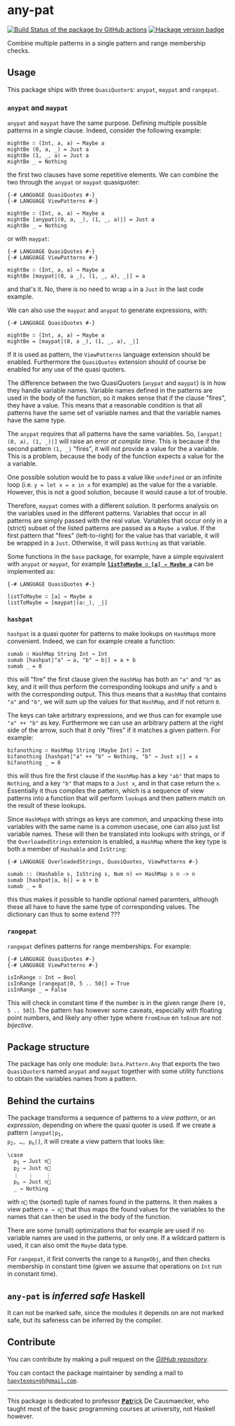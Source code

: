 # any-pat
[![Build Status of the package by GitHub actions](https://github.com/hapytex/any-pat/actions/workflows/build-ci.yml/badge.svg)](https://github.com/hapytex/any-pat/actions/workflows/build-ci.yml)
[![Hackage version badge](https://img.shields.io/hackage/v/any-pat.svg)](https://hackage.haskell.org/package/any-pat)

Combine multiple patterns in a single pattern and range membership checks.

## Usage

This package ships with three `QuasiQuoter`s: `anypat`, `maypat` and `rangepat`.

### `anypat` and `maypat`

`anypat` and `maypat` have the same purpose. Defining multiple possible patterns in a single clause. Indeed, consider the following example:

```
mightBe ∷ (Int, a, a) → Maybe a
mightBe (0, a, _) = Just a
mightBe (1, _, a) = Just a
mightBe _ = Nothing
```

the first two clauses have some repetitive elements. We can combine the two through the `anypat` or `maypat` quasiquoter:

```
{-# LANGUAGE QuasiQuotes #-}
{-# LANGUAGE ViewPatterns #-}

mightBe ∷ (Int, a, a) → Maybe a
mightBe [anypat|(0, a, _), (1, _, a)|] = Just a
mightBe _ = Nothing
```

or with `maypat`:

```
{-# LANGUAGE QuasiQuotes #-}
{-# LANGUAGE ViewPatterns #-}

mightBe ∷ (Int, a, a) → Maybe a
mightBe [maypat|(0, a _), (1, _, a), _|] = a
```

and that's it. No, there is no need to wrap `a` in a `Just` in the last code example.

We can also use the `maypat` and `anypat` to generate expressions, with:

```
{-# LANGUAGE QuasiQuotes #-}

mightBe ∷ (Int, a, a) → Maybe a
mightBe = [maypat|(0, a _), (1, _, a), _|]
```

If it is used as pattern, the `ViewPatterns` language extension should be enabled. Furthermore the `QuasiQuotes` extension should of course be enabled for any use of the quasi quoters.

The difference between the two QuasiQuoters (`anypat` and `maypat`) is in how they handle variable names. Variable names defined in the patterns are used in the body of the function, so it makes sense that if the clause "fires", they have a value. This means that a reasonable condition is that all patterns have the same set of variable names and that the variable names have the same type.

The `anypat` requires that all patterns have the same variables. So, `[anypat|(0, a), (1, _)|]` will raise an error *at compile time*. This is because if the second pattern `(1, _)` "fires", it will not provide a value for the a variable. This is a problem, because the body of the function expects a value for the a variable.

One possible solution would be to pass a value like `undefined` or an infinite loop (i.e. `y = let x = x in x` for example) as the value for the a variable. However, this is not a good solution, because it would cause a lot of trouble.

Therefore, `maypat` comes with a different solution. It performs analysis on the variables used in the different patterns. Variables that occur in all patterns are simply passed with the real value. Variables that occur only in a (strict) subset of the listed patterns are passed as a `Maybe a` value. If the first pattern that "fires" (left-to-right) for the value has that variable, it will be wrapped in a `Just`. Otherwise, it will pass `Nothing` as that variable.

Some functions in the `base` package, for example, have a simple equivalent with `anypat` or `maypat`, for example [**`listToMaybe ∷ [a] → Maybe a`**](https://hackage.haskell.org/package/base-4.18.0.0/docs/Data-Maybe.html#v:listToMaybe) can be implemented as:

```
{-# LANGUAGE QuasiQuotes #-}

listToMaybe ∷ [a] → Maybe a
listToMaybe = [maypat|(a:_), _|]
```

### `hashpat`

`hashpat` is a quasi quoter for patterns to make lookups on `HashMap`s more convenient. Indeed, we can for example create a function:

```
sumab ∷ HashMap String Int → Int
sumab [hashpat|"a" → a, "b" → b|] = a + b
sumab _ = 0
```

this will "fire" the first clause given the `HashMap` has both an `"a"` and `"b"` as key, and it will thus perform the corresponding lookups and unify `a` and `b` with the corresponding output. This thus means that a `HashMap` that contains `"a"` and `"b"`, we will sum up the values for that `HashMap`, and if not return `0`.

The keys can take arbitrary expressions, and we thus can for example use `"a" ++ "b"` as key. Furthermore we can use an arbitrary pattern at the right side of the arrow, such that it only "fires" if it matches a given pattern. For example:

```
bifanothing ∷ HashMap String (Maybe Int) → Int
bifanothing [hashpat|"a" ++ "b" → Nothing, "b" → Just x|] = x
bifanothing _ = 0
```

this will thus fire the first clause if the `HashMap` has a key `"ab"` that maps to `Nothing`, and a key `"b"` that maps to a `Just x`, and in that case return the `x`. Essentially it thus compiles the pattern, which is a sequence of view patterns into a function that will perform `lookup`s and then pattern match on the result of these lookups.

Since `HashMap`s with strings as keys are common, and unpacking these into variables with the same name is a common usecase, one can also just list variable names. These will then be translated into lookups with strings, or if the `OverloadedStrings` extension is enabled, a `HashMap` where the key type is both a member of `Hashable` and `IsString`:

```
{-# LANGUAGE OverloadedStrings, QuasiQuotes, ViewPatterns #-}

sumab :: (Hashable s, IsString s, Num n) => HashMap s n -> n
sumab [hashpat|a, b|] = a + b
sumab _ = 0
```

this thus makes it possible to handle optional named paramters, although these all have to have the same type of corresponding values. The dictionary can thus to some extend ???

### `rangepat`

`rangepat` defines patterns for range memberships. For example:

```
{-# LANGUAGE QuasiQuotes #-}
{-# LANGUAGE ViewPatterns #-}

isInRange ∷ Int → Bool
isInRange [rangepat|0, 5 .. 50|] = True
isInRange _ = False
```

This will check in constant time if the number is in the given range (here `[0, 5 .. 50]`). The pattern has however some caveats, especially with floating point numbers, and likely any other type where `fromEnum` en `toEnum` are not *bijective*.

## Package structure

The package has only one module: `Data.Pattern.Any` that exports the two `QuasiQuoter`s named `anypat` and `maypat` together with some utility functions to obtain the variables names from a pattern.

## Behind the curtains

The package transforms a sequence of patterns to a *view pattern*, or an *expression*, depending on where the quasi quoter is used. If we create a pattern <code>[anypat|p<sub>1</sub>, p<sub>2</sub>, &hellip;, p<sub>n</sub>|]</code>, it will create a view pattern that looks like:

<pre><code>\case
  p<sub>1</sub> &rarr; Just n&#8407;
  p<sub>2</sub> &rarr; Just n&#8407;
  &vellip;   &vellip;    &vellip;
  p<sub>n</sub> &rarr; Just n&#8407;
  _ &rarr; Nothing</code></pre>

with <code>n&#8407;</code> the (sorted) tuple of names found in the patterns. It then makes a view pattern <code>e &rarr; n&#8407;</code> that thus maps the found values for the variables to the names that can then be used in the body of the function.

There are some (small) optimizations that for example are used if no variable names are used in the patterns, or only one. If a wildcard pattern is used, it can also omit the `Maybe` data type.

For `rangepat`, it first converts the range to a `RangeObj`, and then checks membership in constant time (given we assume that operations on `Int` run in constant time).

## `any-pat` is ***inferred** safe* Haskell

It can not be marked safe, since the modules it depends on are not marked safe, but its safeness can be inferred by the compiler.

## Contribute

You can contribute by making a pull request on the [*GitHub
repository*](https://github.com/hapytex/any-pat).

You can contact the package maintainer by sending a mail to
[`hapytexeu+gh@gmail.com`](mailto:hapytexeu+gh@gmail.com).

---

This package is dedicated to professor <abbr title="for the Pat-rick of course.">**P̲a̲t̲**rick</abbr> De Causmaecker, who taught most of the basic programming courses at university, not Haskell however.
